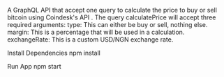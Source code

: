 A GraphQL API that accept one query to calculate the price to buy or sell bitcoin using Coindesk's API .
The query calculatePrice will accept three required arguments:
type: This can either be buy or sell, nothing else.
margin: This is a percentage that will be used in a calculation. 
exchangeRate: This is a custom USD/NGN exchange rate.

Install Dependencies
    npm install

Run App
    npm start    


